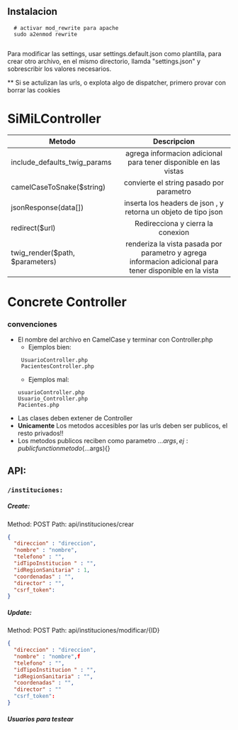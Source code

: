 
## Instalacion
```
  # activar mod_rewrite para apache
  sudo a2enmod rewrite


```
Para modificar las settings, usar settings.default.json como plantilla,
para crear otro archivo, en el mismo directorio, llamda "settings.json"
y sobrescribir los valores necesarios.

** Si se actulizan las urls, o explota algo de dispatcher, primero provar con borrar las cookies

# SiMiLController
| Metodo        |  Descripcion             | 
| ------------- |:-------------:|
| include_defaults_twig_params   | agrega informacion adicional para tener disponible en las vistas | 
| camelCaseToSnake($string)  | convierte el string pasado por parametro|  
| jsonResponse(data[]) | inserta los headers de json , y retorna un objeto de tipo json | 
| redirect($url) | Redirecciona y cierra la conexion | 
| twig_render($path, $parameters) | renderiza la vista pasada por parametro y agrega informacion adicional para tener disponible en la vista |



# Concrete Controller
### convenciones
 - El nombre del archivo en CamelCase y terminar con Controller.php  
    - Ejemplos bien:
    ```
     UsuarioController.php 
     PacientesController.php
     ```
    - Ejemplos mal:     
    ``` 
    usuarioController.php 
    Usuario_Controller.php 
    Pacientes.php
     ```
 - Las clases deben extener de  Controller
 - **Unicamente** Los metodos accesibles por las urls deben ser publicos, el resto privados!!
 - Los metodos publicos reciben como parametro ...$args , ej : public function metodo(...$args){}
 

## API:

### `/instituciones:`
##### Create:  
Method: POST
Path: api/instituciones/crear
```json
{
  "direccion" : "direccion",
  "nombre" : "nombre",
  "telefono" : "",
  "idTipoInstitucion " : "",
  "idRegionSanitaria" : 1,
  "coordenadas" : "",
  "director" : "",
  "csrf_token":
}
```

##### Update:
Method: POST
Path: api/instituciones/modificar/{ID}

```json
{
  "direccion" : "direccion",
  "nombre" : "nombre",f
  "telefono" : "",
  "idTipoInstitucion " : "",
  "idRegionSanitaria" : "",
  "coordenadas" : "",
  "director" : ""
  "csrf_token":
}
```

##### Usuarios para testear



